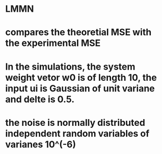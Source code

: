 # LMMN
# compares the theoretial MSE with the experimental MSE
# In the simulations, the system weight vetor w0 is of length 10, the input ui is Gaussian of unit variane and delte is 0.5.
# the noise is normally distributed independent random variables of varianes 10^(-6)
